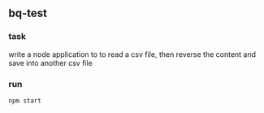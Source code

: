 ## bq-test

### task
write a node application to to read a csv file,
 then reverse the content and save into another csv file

### run
```
npm start
```